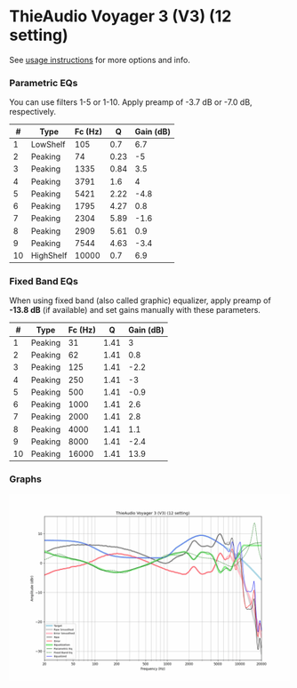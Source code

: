 # ThieAudio Voyager 3 (V3) (12 setting)
See [usage instructions](https://github.com/jaakkopasanen/AutoEq#usage) for more options and info.

### Parametric EQs
You can use filters 1-5 or 1-10. Apply preamp of -3.7 dB or -7.0 dB, respectively.

|   # | Type      |   Fc (Hz) |    Q |   Gain (dB) |
|-----|-----------|-----------|------|-------------|
|   1 | LowShelf  |       105 | 0.7  |         6.7 |
|   2 | Peaking   |        74 | 0.23 |        -5   |
|   3 | Peaking   |      1335 | 0.84 |         3.5 |
|   4 | Peaking   |      3791 | 1.6  |         4   |
|   5 | Peaking   |      5421 | 2.22 |        -4.8 |
|   6 | Peaking   |      1795 | 4.27 |         0.8 |
|   7 | Peaking   |      2304 | 5.89 |        -1.6 |
|   8 | Peaking   |      2909 | 5.61 |         0.9 |
|   9 | Peaking   |      7544 | 4.63 |        -3.4 |
|  10 | HighShelf |     10000 | 0.7  |         6.9 |

### Fixed Band EQs
When using fixed band (also called graphic) equalizer, apply preamp of **-13.8 dB** (if available) and set gains manually with these parameters.

|   # | Type    |   Fc (Hz) |    Q |   Gain (dB) |
|-----|---------|-----------|------|-------------|
|   1 | Peaking |        31 | 1.41 |         3   |
|   2 | Peaking |        62 | 1.41 |         0.8 |
|   3 | Peaking |       125 | 1.41 |        -2.2 |
|   4 | Peaking |       250 | 1.41 |        -3   |
|   5 | Peaking |       500 | 1.41 |        -0.9 |
|   6 | Peaking |      1000 | 1.41 |         2.6 |
|   7 | Peaking |      2000 | 1.41 |         2.8 |
|   8 | Peaking |      4000 | 1.41 |         1.1 |
|   9 | Peaking |      8000 | 1.41 |        -2.4 |
|  10 | Peaking |     16000 | 1.41 |        13.9 |

### Graphs
![](./ThieAudio%20Voyager%203%20(V3)%20(12%20setting).png)
